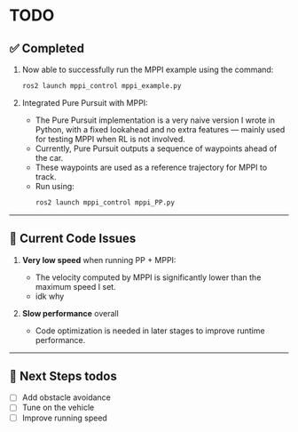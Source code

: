 # TODO

## ✅ Completed

1. Now able to successfully run the MPPI example using the command:
   ```bash
   ros2 launch mppi_control mppi_example.py
   ```

2. Integrated Pure Pursuit with MPPI:
    - The Pure Pursuit implementation is a very naive version I wrote in Python, with a fixed lookahead and no extra features — mainly used for testing MPPI when RL is not involved.
   - Currently, Pure Pursuit outputs a sequence of waypoints ahead of the car.
   - These waypoints are used as a reference trajectory for MPPI to track.
   - Run using:
     ```bash
     ros2 launch mppi_control mppi_PP.py
     ```

---

## 🐞 Current Code Issues

1. **Very low speed** when running PP + MPPI:
   - The velocity computed by MPPI is significantly lower than the maximum speed I set.
   - idk why
   
2. **Slow performance** overall
    -  Code optimization is needed in later stages to improve runtime performance.

---
## 📌 Next Steps todos
- [ ] Add obstacle avoidance
- [ ] Tune on the vehicle
- [ ] Improve running speed